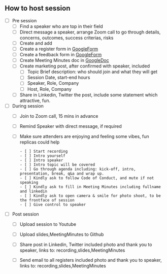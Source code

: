 ## How to host session

- [ ] Pre session
  - [ ] Find a speaker who are top in their field 
  - [ ] Direct message a speaker, arrange Zoom call to go through details, concerns, outcomes, success criterias, risks
  - [ ] Create and add 
  - [ ] Create a register form in [GoogleForm](https://docs.google.com/forms/u/0/)
  - [ ] Create a feedback form in [GoogleForm](https://docs.google.com/forms/u/0/)
  - [ ] Create Meeting Minutes doc in [GoogleDoc](https://docs.google.com/document/u/0/)
  - [ ] Create marketing post, after confirmed with speaker, included
       - [ ] Topic Brief description: who should join and what they will get
       - [ ] Session Date, start-end hours
       - [ ] Speaker, Role, Company
       - [ ] Host, Role, Company 
  - [ ] Share in Linkedin, Twitter the post, include some statement which attractive, fun.
  
- [ ] During session
  - [ ] Join to Zoom call, 15 mins in advance
  - [ ] Remind Speaker with direct message, if required
  - [ ] Make sure attenders are enjoying and feeling some vibes, fun replicas could help
  
        - [ ] Start recording
        - [ ] Intro yourself
        - [ ] Intro speaker
        - [ ] Intro topic will be covered
        - [ ] Go through agenda including: kick-off, intro, presentation, break, q&a and wrap up.
        - [ ] Kindly ask to follow Code of Conduct, and mute if not speaking
        - [ ] Kindly ask to fill in Meeting Minutes including fullname and linkedin
        - [ ] Kindly ask to open camera & smile for photo shoot, to be the frontface of session
        - [ ] Give control to speaker
       
- [ ] Post session
   - [ ] Upload session to Youtube
   - [ ] Upload slides,MeetingMinutes to Github
   - [ ] Share post in Linkedin, Twitter included photo and thank you to speaker, links to: recording,slides,MeetingMinutes
   - [ ] Send email to all registers included photo and thank you to speaker, links to: recording,slides,MeetingMinutes

